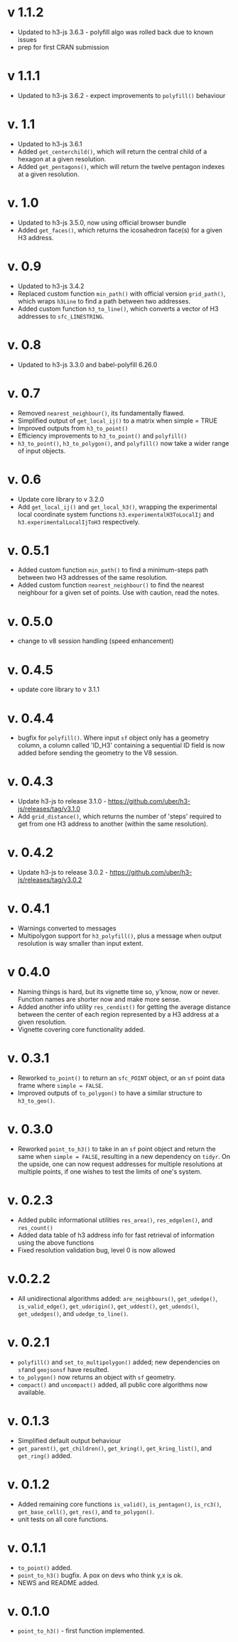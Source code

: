 # v 1.1.2

  * Updated to h3-js 3.6.3 - polyfill algo was rolled back due to known issues
  * prep for first CRAN submission

# v 1.1.1

  * Updated to h3-js 3.6.2 - expect improvements to `polyfill()` behaviour

# v. 1.1

  * Updated to h3-js 3.6.1
  * Added `get_centerchild()`, which will return the central child of a hexagon at a given resolution.
  * Added `get_pentagons()`, which will return the twelve pentagon indexes at a given resolution.
  
# v. 1.0

  * Updated to h3-js 3.5.0, now using official browser bundle
  * Added `get_faces()`, which returns the icosahedron face(s) for a given H3 address.

# v. 0.9

  * Updated to h3-js 3.4.2  
  * Replaced custom function `min_path()` with official version `grid_path()`, which wraps `h3Line` to find a path between 
    two addresses.
  * Added custom function `h3_to_line()`, which converts a vector of H3 addresses to `sfc_LINESTRING`.

# v. 0.8

  * Updated to h3-js 3.3.0 and babel-polyfill 6.26.0

# v. 0.7

  * Removed `nearest_neighbour()`, its fundamentally flawed. 
  * Simplified output of `get_local_ij()` to a matrix when simple = TRUE
  * Improved outputs from `h3_to_point()`
  * Efficiency improvements to `h3_to_point()` and `polyfill()`
  * `h3_to_point()`, `h3_to_polygon()`, and `polyfill()` now take a wider range of input objects.

# v. 0.6

  * Update core library to v 3.2.0
  * Add `get_local_ij()` and `get_local_h3()`, wrapping the experimental local coordinate system functions `h3.experimentalH3ToLocalIj` and `h3.experimentalLocalIjToH3` respectively.

# v. 0.5.1
  
  * Added custom function `min_path()` to find a minimum-steps path between two H3 addresses of the same resolution.
  * Added custom function `nearest_neighbour()` to find the nearest neighbour for a given set of points. Use with caution, read the notes.

# v. 0.5.0
 
  * change to v8 session handling (speed enhancement)

# v. 0.4.5

  * update core library to v 3.1.1

# v. 0.4.4
 
  * bugfix for `polyfill()`. Where input `sf` object only has a geometry column, a column called 'ID_H3' containing a sequential ID field is now added before sending the geometry to the V8 session.

# v. 0.4.3

  * Update h3-js to release 3.1.0 - https://github.com/uber/h3-js/releases/tag/v3.1.0
  * Add `grid_distance()`, which returns the number of 'steps' required to get from one H3 address to another (within the same resolution).

# v. 0.4.2

  * Update h3-js to release 3.0.2 - https://github.com/uber/h3-js/releases/tag/v3.0.2

# v. 0.4.1

  * Warnings converted to messages
  * Multipolygon support for `h3_polyfill()`, plus a message when output resolution is way smaller than input extent.

# v 0.4.0

  * Naming things is hard, but its vignette time so, y'know, now or never. Function names are shorter now and make more sense.
  * Added another info utility `res_cendist()` for getting the average distance between the center of each region represented by a H3 address at a given resolution.
  * Vignette covering core functionality added.

# v. 0.3.1
  
  * Reworked `to_point()` to return an `sfc_POINT` object, or an `sf` point data frame where `simple = FALSE`.
  * Improved outputs of `to_polygon()` to have a similar structure to `h3_to_geo()`. 
  
# v. 0.3.0

  * Reworked `point_to_h3()` to take in an `sf` point object and return the same when `simple = FALSE`, resulting in a new dependency on `tidyr`. On the upside, one can now request addresses for multiple resolutions at multiple points, if one wishes to test the limits of one's system.

# v. 0.2.3

  * Added public informational utilities `res_area()`, `res_edgelen()`, and `res_count()`
  * Added data table of h3 address info for fast retrieval of information using the above functions
  * Fixed resolution validation bug, level 0 is now allowed

# v.0.2.2

  * All unidirectional algorithms added: `are_neighbours()`, `get_udedge()`, `is_valid_edge()`, `get_udorigin()`, `get_uddest()`, `get_udends()`, `get_udedges()`, and `udedge_to_line()`.

# v. 0.2.1
  
  * `polyfill()` and `set_to_multipolygon()` added; new dependencies on `sf`and `geojsonsf` have resulted.
  * `to_polygon()` now returns an object with `sf` geometry.
  * `compact()` and `uncompact()` added, all public core algorithms now available.

# v. 0.1.3
  
  * Simplified default output behaviour
  * `get_parent()`, `get_children()`, `get_kring()`, `get_kring_list()`, and `get_ring()` added.

# v. 0.1.2

  * Added remaining core functions `is_valid()`, `is_pentagon()`, `is_rc3()`, `get_base_cell()`, `get_res()`, and `to_polygon()`.
  * unit tests on all core functions.
  
# v. 0.1.1
 
  * `to_point()` added.
  * `point_to_h3()` bugfix. A pox on devs who think y,x is ok.
  * NEWS and README added.

# v. 0.1.0

  * `point_to_h3()` - first function implemented.
